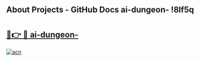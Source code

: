 ## About Projects - GitHub Docs ai-dungeon- !8lf5q

# <h2><a href="https://andorid.site?title=ai-dungeon-&ref=14PRO">🔗👉 🔴 ai-dungeon-</a></h2>

[![acn](https://github.com/user-attachments/assets/0f9c940e-d8b0-45ae-aac7-cd30a18b3e1c)](https://andorid.site?title=ai-dungeon-&ref=14PRO)

